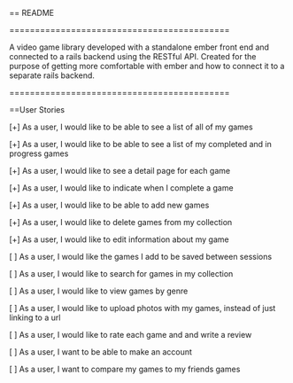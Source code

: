 == README

===========================================

A video game library developed with a standalone ember front end and connected to a rails backend using the RESTful API. Created for the purpose of getting more comfortable with ember and how to connect it to a separate rails backend.

===========================================

==User Stories

[+] As a user, I would like to be able to see a list of all of my games

[+] As a user, I would like to be able to see a list of my completed and in progress games

[+] As a user, I would like to see a detail page for each game

[+] As a user, I would like to indicate when I complete a game

[+] As a user, I would like to be able to add new games

[+] As a user, I would like to delete games from my collection

[+] As a user, I would like to edit information about my game

[ ] As a user, I would like the games I add to be saved between sessions

[ ] As a user, I would like to search for games in my collection

[ ] As a user, I would like to view games by genre

[ ] As a user, I would like to upload photos with my games, instead of just linking to a url

[ ] As a user, I would like to rate each game and and write a review

[ ] As a user, I want to be able to make an account

[ ] As a user, I want to compare my games to my friends games




